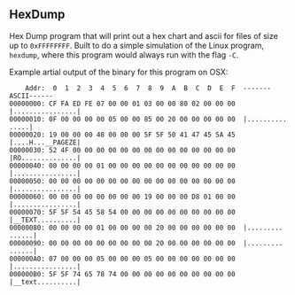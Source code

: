 ## HexDump
Hex Dump program that will print out a hex chart and ascii for files of size up to `0xFFFFFFFF`.
Built to do a simple simulation of the Linux program, `hexdump`, where this program would always run with the flag `-C`.

Example artial output of the binary for this program on OSX:
```
    Addr:  0  1  2  3  4  5  6  7  8  9  A  B  C  D  E  F  -------ASCII------
00000000: CF FA ED FE 07 00 00 01 03 00 00 80 02 00 00 00  |................|
00000010: 0F 00 00 00 00 05 00 00 85 00 20 00 00 00 00 00  |.......... .....|
00000020: 19 00 00 00 48 00 00 00 5F 5F 50 41 47 45 5A 45  |....H...__PAGEZE|
00000030: 52 4F 00 00 00 00 00 00 00 00 00 00 00 00 00 00  |RO..............|
00000040: 00 00 00 00 01 00 00 00 00 00 00 00 00 00 00 00  |................|
00000050: 00 00 00 00 00 00 00 00 00 00 00 00 00 00 00 00  |................|
00000060: 00 00 00 00 00 00 00 00 19 00 00 00 D8 01 00 00  |................|
00000070: 5F 5F 54 45 58 54 00 00 00 00 00 00 00 00 00 00  |__TEXT..........|
00000080: 00 00 00 00 01 00 00 00 00 20 00 00 00 00 00 00  |......... ......|
00000090: 00 00 00 00 00 00 00 00 00 20 00 00 00 00 00 00  |......... ......|
000000A0: 07 00 00 00 05 00 00 00 05 00 00 00 00 00 00 00  |................|
000000B0: 5F 5F 74 65 78 74 00 00 00 00 00 00 00 00 00 00  |__text..........|

```
